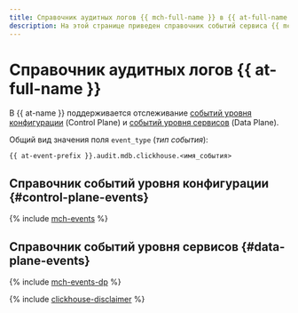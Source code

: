 ```yaml
---
title: Справочник аудитных логов {{ mch-full-name }} в {{ at-full-name }}
description: На этой странице приведен справочник событий сервиса {{ mch-name }}, отслеживаемых в {{ at-name }}.
---
```


# Справочник аудитных логов {{ at-full-name }}

В {{ at-name }} поддерживается отслеживание [событий уровня конфигурации](../audit-trails/concepts/format.md) (Control Plane) и [событий уровня сервисов](../audit-trails/concepts/format-data-plane.md) (Data Plane).

Общий вид значения поля `event_type` (_тип события_):

```text
{{ at-event-prefix }}.audit.mdb.clickhouse.<имя_события>
```

## Справочник событий уровня конфигурации {#control-plane-events}

{% include [mch-events](../_includes/audit-trails/events/mch-events.md) %}

## Справочник событий уровня сервисов {#data-plane-events}

{% include [mch-events-dp](../_includes/audit-trails/events/mch-events-dp.md) %}

{% include [clickhouse-disclaimer](../_includes/clickhouse-disclaimer.md) %}
